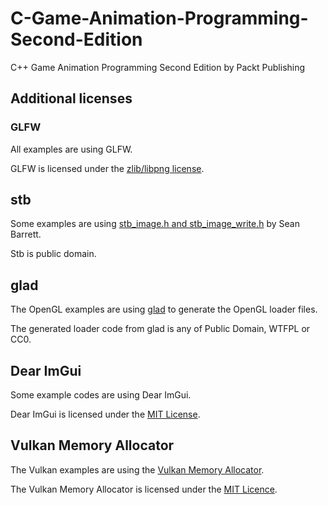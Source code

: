 # C-Game-Animation-Programming-Second-Edition
C++ Game Animation Programming Second Edition by Packt Publishing


## Additional licenses

### GLFW

All examples are using GLFW.

GLFW is licensed under the [zlib/libpng license](https://www.glfw.org/license.html).

## stb

Some examples are using [stb_image.h and stb_image_write.h](https://github.com/nothings/stb/) by Sean Barrett.

Stb is public domain.

## glad

The OpenGL examples are using [glad](https://github.com/Dav1dde/glad) to generate the OpenGL loader files.

The generated loader code from glad is any of Public Domain, WTFPL or CC0.

## Dear ImGui

Some example codes are using Dear ImGui.

Dear ImGui is licensed under the [MIT License](https://github.com/ocornut/imgui/blob/master/LICENSE).

## Vulkan Memory Allocator

The Vulkan examples are using the [Vulkan Memory Allocator](https://github.com/GPUOpen-LibrariesAndSDKs/VulkanMemoryAllocator).

The Vulkan Memory Allocator is licensed under the [MIT Licence](https://github.com/GPUOpen-LibrariesAndSDKs/VulkanMemoryAllocator/blob/master/LICENSE.txt).
